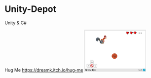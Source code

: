 # Unity-Depot
Unity &amp; C#

Hug Me
https://dreamk.itch.io/hug-me
<img src="https://github.com/DreamK0324/Unity-Depot/blob/master/HugMeScreenshots.png" width='200' alt=''>

